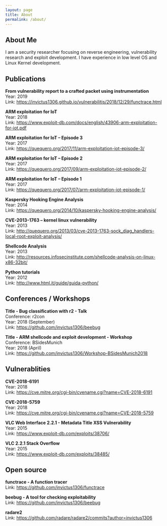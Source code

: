 ```yaml
---
layout: page
title: About
permalink: /about/
---
```


## About Me

I am a security researcher focusing on reverse engineering, vulnerability research and exploit development. I have experience in low level OS and Linux Kernel development.

## Publications

__From vulnerability report to a crafted packet using instrumentation__<br/>
Year: 2019<br/>
Link: https://invictus1306.github.io/vulnerabilitis/2018/12/29/functrace.html<br/>

__ARM exploitation for IoT__<br/>
Year: 2018<br/>
Link: https://www.exploit-db.com/docs/english/43906-arm-exploitation-for-iot.pdf<br/>

__ARM exploitation for IoT – Episode 3__<br/>
Year: 2017<br/>
Link: https://quequero.org/2017/11/arm-exploitation-iot-episode-3/<br/>

__ARM exploitation for IoT – Episode 2__<br/>
Year: 2017<br/>
Link: https://quequero.org/2017/09/arm-exploitation-iot-episode-2/<br/>

__ARM exploitation for IoT – Episode 1__<br/>
Year: 2017<br/>
Link: https://quequero.org/2017/07/arm-exploitation-iot-episode-1/<br/>

__Kaspersky Hooking Engine Analysis__<br/>
Year: 2014<br/>
Link: https://quequero.org/2014/10/kaspersky-hooking-engine-analysis/<br/>

__CVE-2013-1763 – kernel linux vulnerability__<br/>
Year: 2013<br/>
Link: http://quequero.org/2013/03/cve-2013-1763-sock_diag_handlers-local-root-exploit-analysis/<br/>

__Shellcode Analysis__<br/>
Year: 2013<br/>
Link: http://resources.infosecinstitute.com/shellcode-analysis-on-linux-x86-32bit/<br/>

__Python tutorials__<br/>
Year: 2012<br/>
Link: http://www.html.it/guide/guida-python/<br/>

## Conferences / Workshops

__Title - Bug classification with r2 - Talk__<br/>
Conference: r2con<br/>
Year: 2018 (September)<br/>
Link: https://github.com/invictus1306/beebug<br/>

__Title - ARM shellcode and exploit development - Workshop__<br/>
Conference: BSidesMunich<br/>
Year: 2018 (April)<br/>
Link: https://github.com/invictus1306/Workshop-BSidesMunich2018<br/>


## Vulnerablities

__CVE-2018-6191__<br/>
Year: 2018<br/>
Link: https://cve.mitre.org/cgi-bin/cvename.cgi?name=CVE-2018-6191<br/>

__CVE-2018-5759__<br/>
Year: 2018<br/>
Link: https://cve.mitre.org/cgi-bin/cvename.cgi?name=CVE-2018-5759<br/>

__VLC Web Interface 2.2.1 - Metadata Title XSS Vulnerability__<br/>
Year: 2015<br/>
Link: https://www.exploit-db.com/exploits/38706/<br/>

__VLC 2.2.1 Stack Overflow__<br/>
Year: 2015<br/>
Link: https://www.exploit-db.com/exploits/38485/<br/>

## Open source

__functrace - A function tracer__<br/>
Link: https://github.com/invictus1306/functrace<br/>

__beebug - A tool for checking exploitability__<br/>
Link: https://github.com/invictus1306/beebug<br/>

__radare2__<br/>
Link: https://github.com/radare/radare2/commits?author=invictus1306<br/>
